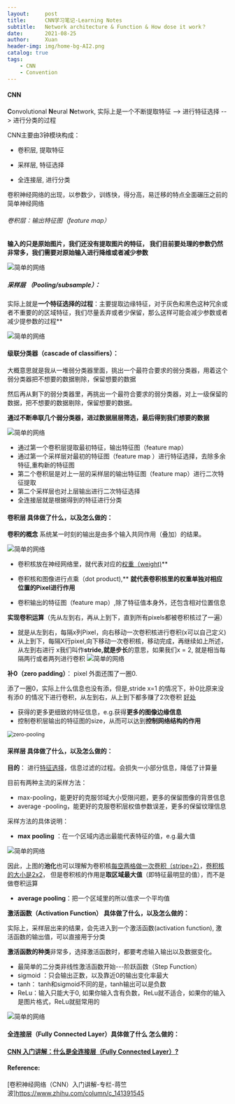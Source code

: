 ```yaml
---
layout:     post
title:      CNN学习笔记-Learning Notes
subtitle:   Network architecture & Function & How dose it work？
date:       2021-08-25
author:     Xuan
header-img: img/home-bg-AI2.png
catalog: true
tags:
    - CNN
    - Convention
---
```




#### **CNN**

**C**onvolutional **N**eural **N**etwork, 实际上是一个不断提取特征 --> 进行特征选择 --> 进行分类的过程

CNN主要由3钟模块构成：

- 卷积层, 提取特征

- 采样层, 特征选择

- 全连接层, 进行分类

卷积神经网络的出现，以参数少，训练快，得分高，易迁移的特点全面碾压之前的简单神经网络

###### 卷积层：输出特征图（feature map）


**输入的只是原始图片，我们还没有提取图片的特征， 我们目前要处理的参数仍然非常多，我们需要对原始输入进行降维或者减少参数**

![简单的网络](/img/post-CNN-1.png)

##### 采样层 （Pooling/subsample）：

实际上就是**一个特征选择的过程**：主要提取边缘特征，对于灰色和黑色这种冗余或者不重要的的区域特征，我们尽量丢弃或者少保留，那么这样可能会减少参数或者减少提参数的过程**

![简单的网络](/img/post-CNN-2.png)

#### 级联分类器（cascade of classifiers）：

大概意思就是我从一堆弱分类器里面，挑出一个最符合要求的弱分类器，用着这个弱分类器把不想要的数据剔除，保留想要的数据

然后再从剩下的弱分类器里，再挑出一个最符合要求的弱分类器，对上一级保留的数据，把不想要的数据剔除，保留想要的数据。

**通过不断串联几个弱分类器，进过数据层层筛选，最后得到我们想要的数据**

![简单的网络](/img/post-CNN-3.png)

- 通过第一个卷积层提取最初特征，输出特征图（feature map）
- 通过第一个采样层对最初的特征图（feature map ）进行特征选择，去除多余特征,重构新的特征图
- 第二个卷积层是对上一层的采样层的输出特征图（feature map）进行二次特征提取
- 第二个采样层也对上层输出进行二次特征选择
- 全连接层就是根据得到的特征进行分类



#### 卷积层 具体做了什么，以及怎么做的：


**卷积的概念** 系统某一时刻的输出是由多个输入共同作用（叠加）的结果。

![简单的网络](/img/post-CNN-4.png)

- 卷积核放在神经网络里，就代表对应的<u>权重（weight)</u>**

- 卷积核和图像进行点乘（dot product),** **就代表卷积核里的权重单独对相应位置的Pixel进行作用**

- 卷积输出的特征图（feature map）,除了特征值本身外，还包含相对位置信息


**实现卷积运算**（先从左到右，再从上到下，直到所有pixels都被卷积核过了一遍）

- 就是从左到右，每隔x列Pixel，向右移动一次卷积核进行卷积(x可以自己定义)
- 从上到下，每隔X行pixel,向下移动一次卷积核，移动完成，再继续如上所述，从左到右进行
x我们叫作**stride,就是步长**的意思，如果我们x = 2, 就是相当每隔两行或者两列进行卷积
![简单的网络](/img/post-CNN-5.png)

**补0（zero padding）**： pixel 外面还围了一圈0.

添了一圈0，实际上什么信息也没有添，但是,stride x=1 的情况下，补0比原来没有添0 的情况下进行卷积，从左到右，从上到下都多赚了2次卷积
<u>好处</u>
- 获得的更多更细致的特征信息，e.g.获得**更多的图像边缘信息**
- 控制卷积层输出的特征图的size，从而可以达到**控制网络结构的作用**
<img src="/img/post-CNN-6.png" alt="zero-pooling" style="zoom:85%;" />

#### **采样层 具体做了什么，以及怎么做的：**

**目的**： 进行<u>特征选择</u>，信息过滤的过程。会损失一小部分信息，降低了计算量

目前有两种主流的采样方法：

- max-pooling，能更好的克服邻域大小受限问题，更多的保留图像的背景信息
- average -pooling，能更好的克服卷积层权值参数误差，更多的保留纹理信息

采样方法的具体说明：

- **max pooling** ：在一个区域内选出最能代表特征的值，e.g.最大值

![简单的网络](/img/post-CNN-7.png)

因此，上图的**池化**也可以理解为卷积核<u>每空两格做一次卷积（stripe=2）</u>，<u>卷积核的大小是2x2</u>， 但是卷积核的作用是**取区域最大值**（即特征最明显的值），而不是做卷积运算

- **average pooling**：把一个区域里的所以值求一个平均值

**激活函数（Activation Function） 具体做了什么，以及怎么做的：**

实际上，采样层出来的结果，会先进入到一个激活函数(activation function), 激活函数的输出值，可以直接用于分类

**激活函数的种类**非常多，选择激活函数时，都要考虑输入输出以及数据变化。

- 最简单的二分类非线性激活函数开始---阶跃函数（Step Function）
- sigmoid ：只会输出正数，以及靠近0的输出变化率最大
- tanh： tanh和sigmoid不同的是，tanh输出可以是负数
- ReLu：输入只能大于0, 如果你输入含有负数，ReLu就不适合，如果你的输入是图片格式，ReLu就挺常用的

![简单的网络](/img/post-CNN-8.png)


#### 全连接层（Fully Connected Layer）具体做了什么 怎么做的：

#### [CNN 入门讲解：什么是全连接层（Fully Connected Layer）?](https://zhuanlan.zhihu.com/p/33841176)




#### Reference:

[卷积神经网络（CNN）入门讲解-专栏-蒋竺波]https://www.zhihu.com/column/c_141391545

